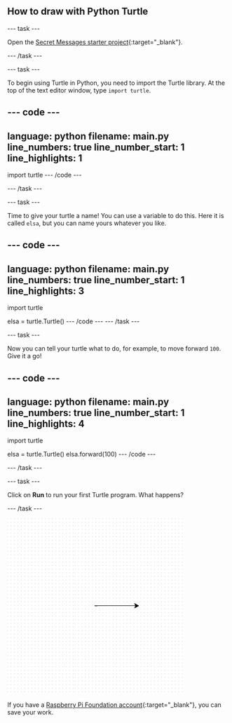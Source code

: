 ## How to draw with Python Turtle

--- task ---

Open the [Secret Messages starter project](https://editor.raspberrypi.org/en/projects/turtle-snowflakes-starter){:target="_blank"}.

--- /task ---

--- task ---

To begin using Turtle in Python, you need to import the Turtle library. At the top of the text editor window, type `import turtle`.

--- code ---
---
language: python
filename: main.py
line_numbers: true
line_number_start: 1
line_highlights: 1
---
import turtle
--- /code ---

--- /task ---    

--- task ---

Time to give your turtle a name! You can use a variable to do this. Here it is called `elsa`, but you can name yours whatever you like.

--- code ---
---
language: python
filename: main.py
line_numbers: true
line_number_start: 1
line_highlights: 3
---
import turtle

elsa = turtle.Turtle()
--- /code ---
--- /task ---  

--- task ---

Now you can tell your turtle what to do, for example, to move forward `100`. Give it a go!

--- code ---
---
language: python
filename: main.py
line_numbers: true
line_number_start: 1
line_highlights: 4
---
import turtle

elsa = turtle.Turtle()
elsa.forward(100)
--- /code ---

--- /task ---

--- task ---

Click on **Run** to run your first Turtle program. What happens?

--- /task ---  


![](images/import-turtle.png)


If you have a [Raspberry Pi Foundation account](https://my.raspberrypi.org/signup){:target="_blank"}, you can save your work.